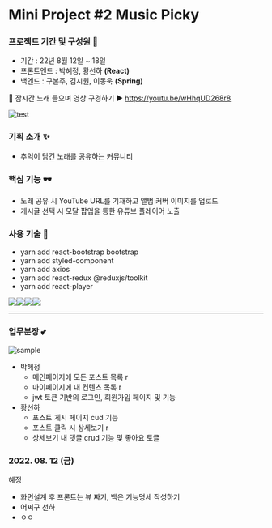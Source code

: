# Mini Project #2 Music Picky
### 프로젝트 기간 및 구성원 🎈
- 기간 : 22년 8월 12일 ~ 18일
- 프론트엔드 : 박혜정, 황선하 **(React)**
- 백엔드 : 구본주, 김시원, 이동욱 **(Spring)**

🌈 잠시간 노래 들으며 영상 구경하기 ▶ https://youtu.be/wHhqUD268r8

![test](https://user-images.githubusercontent.com/97497201/185758458-d4fca82e-c5ae-4789-b182-c89b49f5f5a4.png)

### 기획 소개 ✨
- 추억이 담긴 노래를 공유하는 커뮤니티
### 핵심 기능 🕶
- 노래 공유 시 YouTube URL를 기재하고 앨범 커버 이미지를 업로드
- 게시글 선택 시 모달 팝업을 통한 유튜브 플레이어 노출
### 사용 기술 🎃
- yarn add react-bootstrap bootstrap
- yarn add styled-component
- yarn add axios
- yarn add react-redux @reduxjs/toolkit
- yarn add react-player

<img src="https://img.shields.io/badge/git-F05032?style=for-the-badge&logo=git&logoColor=white"><img src="https://img.shields.io/badge/react-61DAFB?style=for-the-badge&logo=react&logoColor=black"><img src="https://img.shields.io/badge/bootstrap-7952B3?style=for-the-badge&logo=bootstrap&logoColor=white"><img src="https://img.shields.io/badge/github-181717?style=for-the-badge&logo=github&logoColor=white">

---

### 업무분장 💕

 ![sample](https://user-images.githubusercontent.com/97497201/185758977-729aae3b-2e27-403f-9ddb-d7663e55601e.png)
 
- 박혜정
	- 메인페이지에 모든 포스트 목록 r
  	- 마이페이지에 내 컨텐츠 목록 r
  	- jwt 토큰 기반의 로그인, 회원가입 페이지 및 기능
- 황선하
	- 포스트 게시 페이지 cud 기능
  	- 포스트 클릭 시 상세보기 r
 	- 상세보기 내 댓글 crud 기능 및 좋아요 토글

### 2022. 08. 12 (금)
혜정
- 화면설계 후 프론트는 뷰 짜기, 백은 기능명세 작성하기
- 어쩌구
선하
- ㅇㅇ
